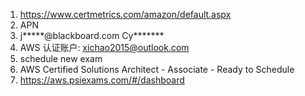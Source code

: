 1. https://www.certmetrics.com/amazon/default.aspx
2. APN
3. j*****@blackboard.com Cy*******
4. AWS 认证账户: xichao2015@outlook.com
5. schedule new exam
6. AWS Certified Solutions Architect - Associate - Ready to Schedule
7. https://aws.psiexams.com/#/dashboard
